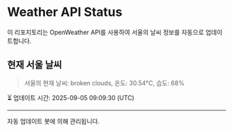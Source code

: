 
# Weather API Status

이 리포지토리는 OpenWeather API를 사용하여 서울의 날씨 정보를 자동으로 업데이트합니다.

## 현재 서울 날씨
> 서울의 현재 날씨: broken clouds, 온도: 30.54°C, 습도: 68%

⏳ 업데이트 시간: 2025-09-05 09:09:30 (UTC)

---
자동 업데이트 봇에 의해 관리됩니다.
